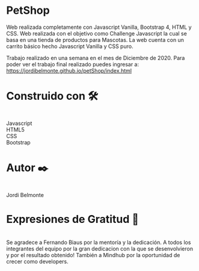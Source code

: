 <h1>PetShop</h1>

Web realizada completamente con Javascript Vanilla, Bootstrap 4, HTML y CSS. Web realizada con el objetivo como Challenge Javascript la cual se basa en una tienda de productos para Mascotas. La web cuenta con un carrito básico hecho Javascript Vanilla y CSS puro.

Trabajo realizado en una semana en el mes de Diciembre de 2020.
Para poder ver el trabajo final realizado puedes ingresar a: https://jordibelmonte.github.io/petShop/index.html

<h1>Construido con 🛠️</h1><br>
Javascript<br>
HTML5<br>
CSS<br>
Bootstrap

<h1>Autor ✒️</h1><br>
Jordi Belmonte

<h1>Expresiones de Gratitud 🎁</h1><br>
Se agradece a Fernando Biaus por la mentoría y la dedicación.
A todos los integrantes del equipo por la gran dedicacion con la que se desenvolvieron y por el resultado obtenido!
También a Mindhub por la oportunidad de crecer como developers.



